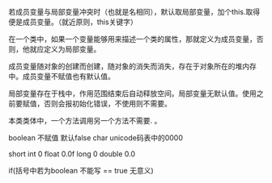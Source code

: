 若成员变量与局部变量冲突时（也就是名相同），默认取局部变量，加个this.取得便是成员变量。（就近原则，this关键字）

在一个类中，如果一个变量能够用来描述一个类的属性，那就定义为成员变量，否则，他就应定义为局部变量。

成员变量随对象的创建而创建，随对象的消失而消失，存在于对象所在的堆内存中。成员变量不赋值也有默认值。

局部变量存在于栈中，作用范围结束后自动释放空间。局部变量无默认值。使用之前要赋值，否则会报初始化错误，不使用则不需要。

本类类体中，一个方法调用另一个方法不需要. 。

boolean 不赋值 默认false  char   unicode码表中的0000 

short  int  0  float  0.0f long 0 double 0.0

if(括号中若为boolean 不能写  == true 无意义)